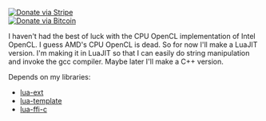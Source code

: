 [![Donate via Stripe](https://img.shields.io/badge/Donate-Stripe-green.svg)](https://buy.stripe.com/00gbJZ0OdcNs9zi288)<br>
[![Donate via Bitcoin](https://img.shields.io/badge/Donate-Bitcoin-green.svg)](bitcoin:37fsp7qQKU8XoHZGRQvVzQVP8FrEJ73cSJ)<br>

I haven't had the best of luck with the CPU OpenCL implementation of Intel OpenCL.
I guess AMD's CPU OpenCL is dead.
So for now I'll make a LuaJIT version.
I'm making it in LuaJIT so that I can easily do string manipulation and invoke the gcc compiler.
Maybe later I'll make a C++ version.

Depends on my libraries:
*	[lua-ext](https://github.com/thenumbernine/lua-ext)
*	[lua-template](https://github.com/thenumbernine/lua-template)
*	[lua-ffi-c](https://github.com/thenumbernine/lua-ffi-c)
